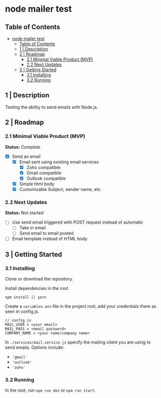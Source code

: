 # node mailer test

## Table of Contents

<!-- TOC START min:1 max:3 link:true update:true -->
- [node mailer test](#node-mailer-test)
  - [Table of Contents](#table-of-contents)
  - [1 | Description](#1--description)
  - [2 | Roadmap](#2--roadmap)
    - [2.1 Minimal Viable Product (MVP)](#21-minimal-viable-product-mvp)
    - [2.2 Next Updates](#22-next-updates)
  - [3 | Getting Started](#3--getting-started)
    - [3.1 Installing](#31-installing)
    - [3.2 Running](#32-running)

<!-- TOC END -->

## 1 | Description

Testing the ability to send emails with Node.js.

## 2 | Roadmap

### 2.1 Minimal Viable Product (MVP)

**Status:** _Complete_

- [x] Send an email
  - [x] Email sent using existing email services
    - [x] Zoho compatible
    - [x] Gmail compatible
    - [x] Outlook compatible
  - [x] Simple html body
  - [x] Customizable Subject, sender name, etc.

### 2.2 Next Updates

**Status:** Not started

- [ ] Use send email triggered with POST request instead of automatic
  - [ ] Take in email
  - [ ] Send email to email posted
- [ ] Email template instead of HTML body

## 3 | Getting Started

### 3.1 Installing

Clone or download the repository.

Install dependencies in the root.

```
npm install || yarn
```

Create a `variables.env` file in the project root, add your credentials
there as seen in config.js.

```
// config.js
MAIL_USER = <your email>
MAIL_PASS = <email password>
COMPANY_NAME = <your name/company name>
```

In `./services/mail.service.js` specify the mailing client you are using to send
emails. Options include:
- `'gmail'`
- `'outlook'`
- `'zoho'`

### 3.2 Running

In the root, run `npm run dev` or `npm run start`.
